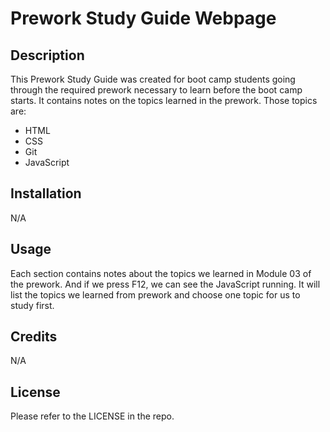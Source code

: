 # Prework Study Guide Webpage

## Description

This Prework Study Guide was created for boot camp students going through the required prework necessary to learn before the boot camp starts. It contains notes on the topics learned in the prework. Those topics are:
    <ul>
        <li> HTML </li>
        <li> CSS </li>
        <li> Git </li>
        <li> JavaScript </li>
    </ul>

## Installation

N/A

## Usage

Each section contains notes about the topics we learned in Module 03 of the prework. And if we press F12, we can see the JavaScript running. It will list the topics we learned from prework and choose one topic for us to study first.

## Credits

N/A

## License

Please refer to the LICENSE in the repo.